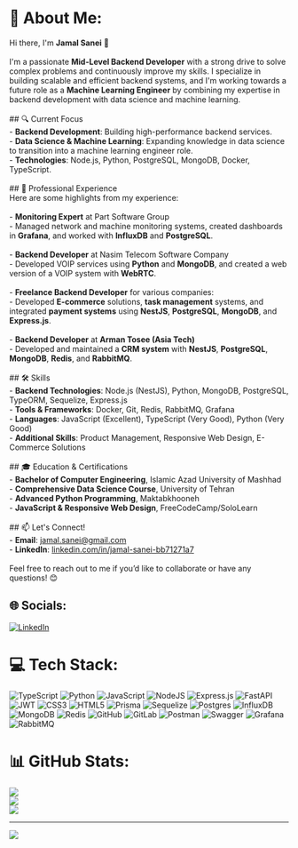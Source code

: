 # 💫 About Me:
 Hi there, I'm **Jamal Sanei** 👋<br><br>I'm a passionate **Mid-Level Backend Developer** with a strong drive to solve complex problems and continuously improve my skills. I specialize in building scalable and efficient backend systems, and I'm working towards a future role as a **Machine Learning Engineer** by combining my expertise in backend development with data science and machine learning.<br><br>## 🔍 Current Focus<br>- **Backend Development**: Building high-performance backend services.<br>- **Data Science & Machine Learning**: Expanding knowledge in data science to transition into a machine learning engineer role.<br>- **Technologies**: Node.js, Python, PostgreSQL, MongoDB, Docker, TypeScript.<br><br>## 💼 Professional Experience<br>Here are some highlights from my experience:<br><br>- **Monitoring Expert** at Part Software Group<br>  - Managed network and machine monitoring systems, created dashboards in **Grafana**, and worked with **InfluxDB** and **PostgreSQL**.<br>  <br>- **Backend Developer** at Nasim Telecom Software Company<br>  - Developed VOIP services using **Python** and **MongoDB**, and created a web version of a VOIP system with **WebRTC**.<br>  <br>- **Freelance Backend Developer** for various companies:<br>  - Developed **E-commerce** solutions, **task management** systems, and integrated **payment systems** using **NestJS**, **PostgreSQL**, **MongoDB**, and **Express.js**.<br><br>- **Backend Developer** at **Arman Tosee (Asia Tech)**<br>  - Developed and maintained a **CRM system** with **NestJS**, **PostgreSQL**, **MongoDB**, **Redis**, and **RabbitMQ**.<br><br>## 🛠️ Skills<br>- **Backend Technologies**: Node.js (NestJS), Python, MongoDB, PostgreSQL, TypeORM, Sequelize, Express.js<br>- **Tools & Frameworks**: Docker, Git, Redis, RabbitMQ, Grafana<br>- **Languages**: JavaScript (Excellent), TypeScript (Very Good), Python (Very Good)<br>- **Additional Skills**: Product Management, Responsive Web Design, E-Commerce Solutions<br><br>## 🎓 Education & Certifications<br>- **Bachelor of Computer Engineering**, Islamic Azad University of Mashhad<br>- **Comprehensive Data Science Course**, University of Tehran<br>- **Advanced Python Programming**, Maktabkhooneh<br>- **JavaScript & Responsive Web Design**, FreeCodeCamp/SoloLearn<br><br>## 📫 Let's Connect!<br>- **Email**: [jamal.sanei@gmail.com](mailto:jamal.sanei@gmail.com)<br>- **LinkedIn**: [linkedin.com/in/jamal-sanei-bb71271a7](https://www.linkedin.com/in/jamal-sanei-bb71271a7)<br><br>Feel free to reach out to me if you’d like to collaborate or have any questions! 😊<br>


## 🌐 Socials:
[![LinkedIn](https://img.shields.io/badge/LinkedIn-%230077B5.svg?logo=linkedin&logoColor=white)](https://linkedin.com/in/linkedin.com/in/jamal-sanei-bb71271a7) 

# 💻 Tech Stack:
![TypeScript](https://img.shields.io/badge/typescript-%23007ACC.svg?style=for-the-badge&logo=typescript&logoColor=white) ![Python](https://img.shields.io/badge/python-3670A0?style=for-the-badge&logo=python&logoColor=ffdd54) ![JavaScript](https://img.shields.io/badge/javascript-%23323330.svg?style=for-the-badge&logo=javascript&logoColor=%23F7DF1E) ![NodeJS](https://img.shields.io/badge/node.js-6DA55F?style=for-the-badge&logo=node.js&logoColor=white) ![Express.js](https://img.shields.io/badge/express.js-%23404d59.svg?style=for-the-badge&logo=express&logoColor=%2361DAFB) ![FastAPI](https://img.shields.io/badge/FastAPI-005571?style=for-the-badge&logo=fastapi) ![JWT](https://img.shields.io/badge/JWT-black?style=for-the-badge&logo=JSON%20web%20tokens) ![CSS3](https://img.shields.io/badge/css3-%231572B6.svg?style=for-the-badge&logo=css3&logoColor=white) ![HTML5](https://img.shields.io/badge/html5-%23E34F26.svg?style=for-the-badge&logo=html5&logoColor=white) ![Prisma](https://img.shields.io/badge/Prisma-3982CE?style=for-the-badge&logo=Prisma&logoColor=white) ![Sequelize](https://img.shields.io/badge/Sequelize-52B0E7?style=for-the-badge&logo=Sequelize&logoColor=white) ![Postgres](https://img.shields.io/badge/postgres-%23316192.svg?style=for-the-badge&logo=postgresql&logoColor=white) ![InfluxDB](https://img.shields.io/badge/InfluxDB-22ADF6?style=for-the-badge&logo=InfluxDB&logoColor=white) ![MongoDB](https://img.shields.io/badge/MongoDB-%234ea94b.svg?style=for-the-badge&logo=mongodb&logoColor=white) ![Redis](https://img.shields.io/badge/redis-%23DD0031.svg?style=for-the-badge&logo=redis&logoColor=white) ![GitHub](https://img.shields.io/badge/github-%23121011.svg?style=for-the-badge&logo=github&logoColor=white) ![GitLab](https://img.shields.io/badge/gitlab-%23181717.svg?style=for-the-badge&logo=gitlab&logoColor=white) ![Postman](https://img.shields.io/badge/Postman-FF6C37?style=for-the-badge&logo=postman&logoColor=white) ![Swagger](https://img.shields.io/badge/-Swagger-%23Clojure?style=for-the-badge&logo=swagger&logoColor=white) ![Grafana](https://img.shields.io/badge/grafana-%23F46800.svg?style=for-the-badge&logo=grafana&logoColor=white) ![RabbitMQ](https://img.shields.io/badge/rabbitmq-FF6600?style=for-the-badge&logo=rabbitmq&logoColor=white)
# 📊 GitHub Stats:
![](https://github-readme-stats.vercel.app/api?username=JamalSanei&theme=dark&hide_border=false&include_all_commits=false&count_private=false)<br/>
![](https://github-readme-streak-stats.herokuapp.com/?user=JamalSanei&theme=dark&hide_border=false)<br/>
![](https://github-readme-stats.vercel.app/api/top-langs/?username=JamalSanei&theme=dark&hide_border=false&include_all_commits=false&count_private=false&layout=compact)

---
[![](https://visitcount.itsvg.in/api?id=JamalSanei&icon=0&color=0)](https://visitcount.itsvg.in)

<!-- Proudly created with GPRM ( https://gprm.itsvg.in ) -->
